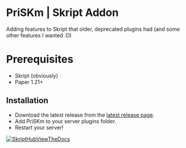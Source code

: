 # PriSKm | Skript Addon
Adding features to Skript that older, deprecated plugins had (and some other features I wanted :D)

# Prerequisites
  - Skript (obviously)
  - Paper 1.21+

## Installation
  - Download the latest release from the [latest release page](https://github.com/Pryzmm/PriSKm/releases).
  - Add PriSKm to your server plugins folder.
  - Restart your server!

[![SkriptHubViewTheDocs](http://skripthub.net/static/addon/ViewTheDocsButton.png)](http://skripthub.net/docs/?addon=PriSKm)